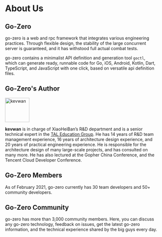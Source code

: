 # About Us

## Go-Zero
go-zero is a web and rpc framework that integrates various engineering practices. Through flexible design, the stability of the large concurrent server is guaranteed, and it has withstood full actual combat tests.

go-zero contains a minimalist API definition and generation tool `goctl`, which can generate ready, runnable code for Go, iOS, Android, Kotlin, Dart, TypeScript, and JavaScript with one click, based on versatile api definition files.

## Go-Zero's Author
[<img src="https://zeromicro.github.io/go-zero-pages/resource/author.jpeg" width="80px" height="80px" alt="kevwan"/>](https://github.com/kevwan)

**kevwan** is in charge of XiaoHeiBan’s R&D department and is a senior technical expert in the [TAL Education Group](https://en.wikipedia.org/wiki/TAL_Education_Group). He has 14 years of R&D team management experience, 16 years of architecture design experience, and 20 years of practical engineering experience. He is responsible for the architecture design of many large-scale projects, and has consulted on many more. He has also lectured at the Gopher China Conference, and the Tencent Cloud Developer Conference.

## Go-Zero Members
As of February 2021, go-zero currently has 30 team developers and 50+ community developers.

## Go-Zero Community
go-zero has more than 3,000 community members. Here, you can discuss any go-zero technology, feedback on issues, get the latest go-zero information, and the technical experience shared by the big guys every day.
